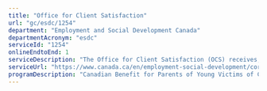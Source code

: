 ```yaml
---
title: "Office for Client Satisfaction"
url: "gc/esdc/1254"
department: "Employment and Social Development Canada"
departmentAcronym: "esdc"
serviceId: "1254"
onlineEndtoEnd: 1
serviceDescription: "The Office for Client Satisfaction (OCS) receives, reviews, and acts on client comments, compliments, complaints and suggestions about the quality of services and service interactions received from Service Canada. It also produces reports and analysis of feedback collected from clients on service improvements."
serviceUrl: "https://www.canada.ca/en/employment-social-development/corporate/service-canada/client-satisfaction.html"
programDescription: "Canadian Benefit for Parents of Young Victims of Crime,Old Age Security,Canada Pension Plan,Employment Insurance,Job Bank,Apprenticeship Grants,Passport"
---
```

